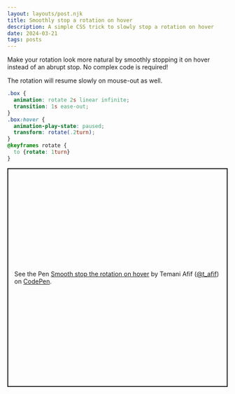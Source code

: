 ```yaml
---
layout: layouts/post.njk
title: Smoothly stop a rotation on hover
description: A simple CSS trick to slowly stop a rotation on hover 
date: 2024-03-21
tags: posts
---
```


Make your rotation look more natural by smoothly stopping it on hover instead of an abrupt stop. No complex code is required!

The rotation will resume slowly on mouse-out as well.



```css
.box {
  animation: rotate 2s linear infinite;
  transition: 1s ease-out;
}
.box:hover {
  animation-play-state: paused;
  transform: rotate(.2turn);
}
@keyframes rotate {
  to {rotate: 1turn}
}
```
<p class="codepen" data-height="500" data-default-tab="result" data-slug-hash="XWQMPqY" data-preview="true" data-user="t_afif" style="height: 500px; box-sizing: border-box; display: flex; align-items: center; justify-content: center; border: 2px solid; margin: 1em 0; padding: 1em;">
  <span>See the Pen <a href="https://codepen.io/t_afif/pen/XWQMPqY">
  Smooth stop the rotation on hover</a> by Temani Afif (<a href="https://codepen.io/t_afif">@t_afif</a>)
  on <a href="https://codepen.io">CodePen</a>.</span>
</p>
<script async src="https://cpwebassets.codepen.io/assets/embed/ei.js"></script>
